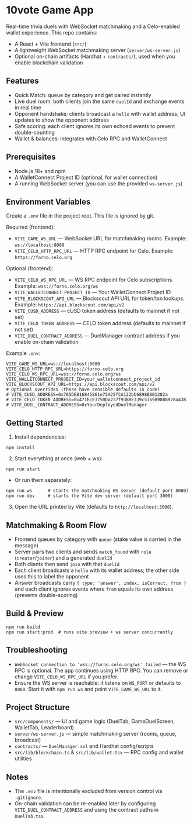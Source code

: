 
# 10vote Game App

Real-time trivia duels with WebSocket matchmaking and a Celo-enabled wallet experience. This repo contains:
- A React + Vite frontend (`src/`)
- A lightweight WebSocket matchmaking server (`server/ws-server.js`)
- Optional on-chain artifacts (Hardhat + `contracts/`), used when you enable blockchain validation

## Features
- Quick Match: queue by category and get paired instantly
- Live duel room: both clients join the same `duelId` and exchange events in real time
- Opponent handshake: clients broadcast a `hello` with wallet address; UI updates to show the opponent address
- Safe scoring: each client ignores its own echoed events to prevent double-counting
- Wallet & balances: integrates with Celo RPC and WalletConnect

## Prerequisites
- Node.js 18+ and npm
- A WalletConnect Project ID (optional, for wallet connection)
- A running WebSocket server (you can use the provided `ws-server.js`)

## Environment Variables
Create a `.env` file in the project root. This file is ignored by git.

Required (frontend):
- `VITE_GAME_WS_URL` — WebSocket URL for matchmaking rooms. Example: `ws://localhost:8080`
- `VITE_CELO_HTTP_RPC_URL` — HTTP RPC endpoint for Celo. Example: `https://forno.celo.org`

Optional (frontend):
- `VITE_CELO_WS_RPC_URL` — WS RPC endpoint for Celo subscriptions. Example: `wss://forno.celo.org/ws`
- `VITE_WALLETCONNECT_PROJECT_ID` — Your WalletConnect Project ID
- `VITE_BLOCKSCOUT_API_URL` — Blockscout API URL for token/txn lookups. Example: `https://api.blockscout.com/api/v2`
- `VITE_CUSD_ADDRESS` — cUSD token address (defaults to mainnet if not set)
- `VITE_CELO_TOKEN_ADDRESS` — CELO token address (defaults to mainnet if not set)
- `VITE_DUEL_CONTRACT_ADDRESS` — DuelManager contract address if you enable on-chain validation

Example `.env`:
```
VITE_GAME_WS_URL=ws://localhost:8080
VITE_CELO_HTTP_RPC_URL=https://forno.celo.org
VITE_CELO_WS_RPC_URL=wss://forno.celo.org/ws
VITE_WALLETCONNECT_PROJECT_ID=your_walletconnect_project_id
VITE_BLOCKSCOUT_API_URL=https://api.blockscout.com/api/v2
# Optional overrides (these have sensible defaults in code)
# VITE_CUSD_ADDRESS=0x765DE816845861e75A25fCA122bb6898B8B1282a
# VITE_CELO_TOKEN_ADDRESS=0x471EcE3750Da237f93B8E339c5369898B8978a438
# VITE_DUEL_CONTRACT_ADDRESS=0xYourDeployedDuelManager
```

## Getting Started
1. Install dependencies:
```
npm install
```
2. Start everything at once (web + ws):
```
npm run start
```
   - Or run them separately:
```
npm run ws      # starts the matchmaking WS server (default port 8080)
npm run dev     # starts the Vite dev server (default port 3000)
```
3. Open the URL printed by Vite (defaults to `http://localhost:3000`).

## Matchmaking & Room Flow
- Frontend queues by category with `queue` (stake value is carried in the message)
- Server pairs two clients and sends `match_found` with `role` (`creator`/`joiner`) and a generated `duelId`
- Both clients then send `join` with that `duelId`
- Each client broadcasts a `hello` with its wallet address; the other side uses this to label the opponent
- Answer broadcasts carry `{ type: 'answer', index, isCorrect, from }` and each client ignores events where `from` equals its own address (prevents double-scoring)

## Build & Preview
```
npm run build
npm run start:prod  # runs vite preview + ws server concurrently
```

## Troubleshooting
- `WebSocket connection to 'wss://forno.celo.org/ws' failed` — the WS RPC is optional. The app continues using HTTP RPC. You can remove or change `VITE_CELO_WS_RPC_URL` if you prefer.
- Ensure the WS server is reachable: it listens on `WS_PORT` or defaults to `8080`. Start it with `npm run ws` and point `VITE_GAME_WS_URL` to it.

## Project Structure
- `src/components/` — UI and game logic (DuelTab, GameDuelScreen, WalletTab, Leaderboard)
- `server/ws-server.js` — simple matchmaking server (rooms, queue, broadcast)
- `contracts/` — `DuelManager.sol` and Hardhat config/scripts
- `src/lib/blockchain.ts` & `src/lib/wallet.tsx` — RPC config and wallet utilities

## Notes
- The `.env` file is intentionally excluded from version control via `.gitignore`.
- On-chain validation can be re-enabled later by configuring `VITE_DUEL_CONTRACT_ADDRESS` and using the contract paths in `DuelTab.tsx`.
  